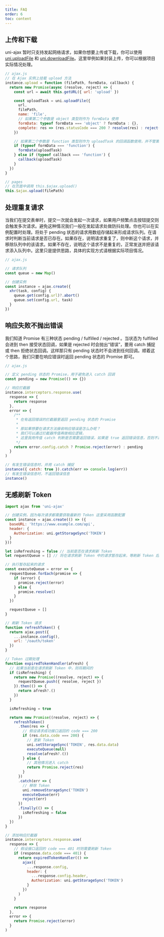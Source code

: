 ```yaml
---
title: FAQ
order: 6
toc: content
---
```


## 上传和下载

uni-ajax 暂时只支持发起网络请求，如果你想要上传或下载，你可以使用 [uni.uploadFile](https://uniapp.dcloud.io/api/request/network-file?id=uploadfile) 和 [uni.downloadFile](https://uniapp.dcloud.io/api/request/network-file?id=downloadfile)。这里举例如果封装上传，你可以根据项目实际情况处理。

```js
// ajax.js
// 在 Ajax 实例上挂载 upload 方法
instance.upload = function (filePath, formData, callback) {
  return new Promise(async (resolve, reject) => {
    const url = await this.getURL({ url: 'upload' })

    const uploadTask = uni.uploadFile({
      url,
      filePath,
      name: 'file',
      // 如果第二个参数是 object 类型则作为 formData 使用
      formData: typeof formData === 'object' ? formData : {},
      complete: res => (res.statusCode === 200 ? resolve(res) : reject(res))
    })

    // 如果第二个参数是 function 类型则作为 uploadTask 的回调函数使用，并不管第三个参数了
    if (typeof formData === 'function') {
      formData(uploadTask)
    } else if (typeof callback === 'function') {
      callback(uploadTask)
    }
  })
}

// pages
// 在页面中调用 this.$ajax.upload()
this.$ajax.upload(filePath)
```

## 处理重复请求

当我们在提交表单时，提交一次就会发起一次请求，如果用户频繁点击按钮提交则会触发多次请求。避免这种情况我们一般在发起请求处做防抖处理。你也可以在实例配置时处理。将处于 pending 状态的请求用数组存储起来形成请求队列。在请求时判断当前请求是否已存在。如果存在，说明请求重复了，则中断这个请求，并移除队列中的该请求。如果不存在，说明这个请求不是重复的，正常发送并把该请求添入队列中。这里只是提供思路，具体的实现方式请根据实际项目情况。

```js
// ajax.js

// 请求队列
const queue = new Map()

// 创建实例
const instance = ajax.create({
  xhr(task, config) {
    queue.get(config.url)?.abort()
    queue.set(config.url, task)
  }
})
```

## 响应失败不抛出错误

我们知道 Promise 有三种状态 pending / fulfilled / rejected 。当状态为 fulfilled 会进到 then 接受状态回调，如果是 rejected 时会抛出“错误”，要用 catch 捕捉或 then 拒绝状态回调。这样那只有 pending 状态时不会进到任何回调。顺着这个思路，我们只要在响应错误时返回 pending 状态的 Promise 即可。

```js
// ajax.js

// 定义 pending 状态的 Promise，用于避免进入 catch 回调
const pending = new Promise(() => {})

// 响应拦截器
instance.interceptors.response.use(
  response => {
    return response
  },
  error => {
    /**
     * 在有返回错误的拦截器里返回 pending 状态的 Promise
     *
     * 那如果想要在请求方法接收响应错误是怎么办呢？
     * 我们可以通过拦截器传值再做相应逻辑，
     * 这里我用传值 catch 判断是否需要返回错误，如果是 true 返回错误信息，否则不返回。
     */
    return error.config.catch ? Promise.reject(error) : pending
  }
)

// 有发生错误信息时，并用 catch 捕捉
instance({ catch: true }).catch(err => console.log(err))
// 有发生错误信息时，不返回错误信息
instance()
```

## 无感刷新 Token

```js
import ajax from 'uni-ajax'

// 创建实例，因为每次请求都需要获取最新的 Token 这里采用函数配置
const instance = ajax.create(() => ({
  baseURL: 'https://www.example.com/api',
  header: {
    Authorization: uni.getStorageSync('TOKEN')
  }
}))

let isRefreshing = false // 当前是否在请求刷新 Token
let requestQueue = [] // 将在请求刷新 Token 中的请求暂存起来，等刷新 Token 后再重新请求

// 执行暂存起来的请求
const executeQueue = error => {
  requestQueue.forEach(promise => {
    if (error) {
      promise.reject(error)
    } else {
      promise.resolve()
    }
  })

  requestQueue = []
}

// 刷新 Token 请求
function refreshToken() {
  return ajax.post({
    ...instance.config(),
    url: '/oauth/token'
  })
}

// Token 过期处理
function expiredTokenHandler(afresh) {
  // 如果当前是在请求刷新 Token 中，则将期间的
  if (isRefreshing) {
    return new Promise((resolve, reject) => {
      requestQueue.push({ resolve, reject })
    }).then(() => {
      return afresh?.()
    })
  }

  isRefreshing = true

  return new Promise((resolve, reject) => {
    refreshToken()
      .then(res => {
        // 假设请求成功接口返回的 code === 200
        if (res.data.code === 200) {
          // 更新 Token
          uni.setStorageSync('TOKEN', res.data.data)
          executeQueue(null)
          resolve(afresh?.())
        } else {
          // 其他情况进入 catch
          return Promise.reject(res)
        }
      })
      .catch(err => {
        // 移除 Token
        uni.removeStorageSync('TOKEN')
        executeQueue(err)
        reject(err)
      })
      .finally(() => {
        isRefreshing = false
      })
  })
}

// 添加响应拦截器
instance.interceptors.response.use(
  response => {
    // 假设接口返回的 code === 401 时则需要刷新 Token
    if (response.data.code === 401) {
      return expiredTokenHandler(() =>
        ajax({
          ...response.config,
          header: {
            ...response.config.header,
            Authorization: uni.getStorageSync('TOKEN')
          }
        })
      )
    }

    return response
  },
  error => {
    return Promise.reject(error)
  }
)
```
